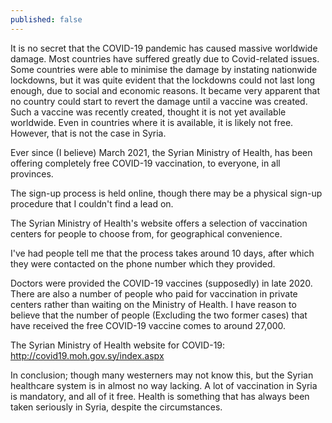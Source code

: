 ```yaml
---
published: false
---
```

It is no secret that the COVID-19 pandemic has caused massive worldwide damage. Most countries have suffered greatly due to Covid-related issues. Some countries were able to minimise the damage by instating nationwide lockdowns, but it was quite evident that the lockdowns could not last long enough, due to social and economic reasons. 
It became very apparent that no country could start to revert the damage until a vaccine was created. 
Such a vaccine was recently created, thought it is not yet available worldwide. 
Even in countries where it is available, it is likely not free. However, that is not the case in Syria. 

Ever since (I believe) March 2021, the Syrian Ministry of Health, has been offering completely free COVID-19 vaccination, to everyone, in all provinces. 

The sign-up process is held online, though there may be a physical sign-up procedure that I couldn't find a lead on. 

The Syrian Ministry of Health's website offers a selection of vaccination centers for people to choose from, for geographical convenience. 

I've had people tell me that the process takes around 10 days, after which they were contacted on the phone number which they provided. 


Doctors were provided the COVID-19 vaccines (supposedly) in late 2020. There are also a number of people who paid for vaccination in private centers rather than waiting on the Ministry of Health. I have reason to believe that the number of people (Excluding the two former cases) that have received the free COVID-19 vaccine comes to around 27,000. 

The Syrian Ministry of Health website for COVID-19: http://covid19.moh.gov.sy/index.aspx

In conclusion; though many westerners may not know this, but the Syrian healthcare system is in almost no way lacking. A lot of vaccination in Syria is mandatory, and all of it free. Health is something that has always been taken seriously in Syria, despite the circumstances.